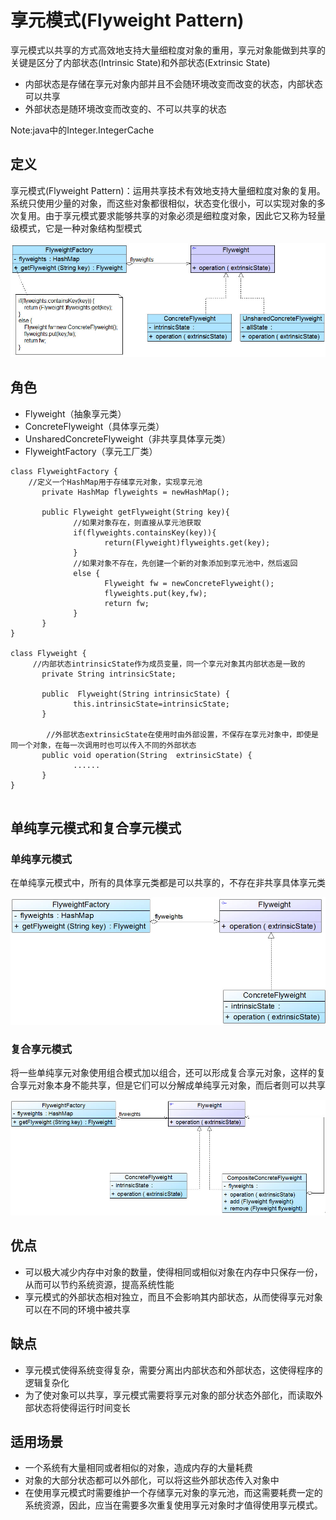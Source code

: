 # 享元模式(Flyweight Pattern)
享元模式以共享的方式高效地支持大量细粒度对象的重用，享元对象能做到共享的关键是区分了内部状态(Intrinsic State)和外部状态(Extrinsic State)
*  内部状态是存储在享元对象内部并且不会随环境改变而改变的状态，内部状态可以共享
*  外部状态是随环境改变而改变的、不可以共享的状态

Note:java中的Integer.IntegerCache
## 定义
享元模式(Flyweight Pattern)：运用共享技术有效地支持大量细粒度对象的复用。系统只使用少量的对象，而这些对象都很相似，状态变化很小，可以实现对象的多次复用。由于享元模式要求能够共享的对象必须是细粒度对象，因此它又称为轻量级模式，它是一种对象结构型模式

![img](./img/享元模式.jpg)

## 角色
*  Flyweight（抽象享元类）
*  ConcreteFlyweight（具体享元类）
*  UnsharedConcreteFlyweight（非共享具体享元类）
*  FlyweightFactory（享元工厂类）

```
class FlyweightFactory {
    //定义一个HashMap用于存储享元对象，实现享元池
       private HashMap flyweights = newHashMap();
      
       public Flyweight getFlyweight(String key){
              //如果对象存在，则直接从享元池获取
              if(flyweights.containsKey(key)){
                     return(Flyweight)flyweights.get(key);
              }
              //如果对象不存在，先创建一个新的对象添加到享元池中，然后返回
              else {
                     Flyweight fw = newConcreteFlyweight();
                     flyweights.put(key,fw);
                     return fw;
              }
       }
}

class Flyweight {
     //内部状态intrinsicState作为成员变量，同一个享元对象其内部状态是一致的
       private String intrinsicState;
      
       public  Flyweight(String intrinsicState) {
              this.intrinsicState=intrinsicState;
       }
      
        //外部状态extrinsicState在使用时由外部设置，不保存在享元对象中，即使是同一个对象，在每一次调用时也可以传入不同的外部状态
       public void operation(String  extrinsicState) {
              ......
       }     
}


```

## 单纯享元模式和复合享元模式
### 单纯享元模式
在单纯享元模式中，所有的具体享元类都是可以共享的，不存在非共享具体享元类

![img](./img/单纯享元模式.jpg)

### 复合享元模式
将一些单纯享元对象使用组合模式加以组合，还可以形成复合享元对象，这样的复合享元对象本身不能共享，但是它们可以分解成单纯享元对象，而后者则可以共享

![img](./img/复合享元模式.jpg)

## 优点
*  可以极大减少内存中对象的数量，使得相同或相似对象在内存中只保存一份，从而可以节约系统资源，提高系统性能
*  享元模式的外部状态相对独立，而且不会影响其内部状态，从而使得享元对象可以在不同的环境中被共享

## 缺点
*  享元模式使得系统变得复杂，需要分离出内部状态和外部状态，这使得程序的逻辑复杂化
*  为了使对象可以共享，享元模式需要将享元对象的部分状态外部化，而读取外部状态将使得运行时间变长

## 适用场景
*  一个系统有大量相同或者相似的对象，造成内存的大量耗费
*  对象的大部分状态都可以外部化，可以将这些外部状态传入对象中
*  在使用享元模式时需要维护一个存储享元对象的享元池，而这需要耗费一定的系统资源，因此，应当在需要多次重复使用享元对象时才值得使用享元模式。